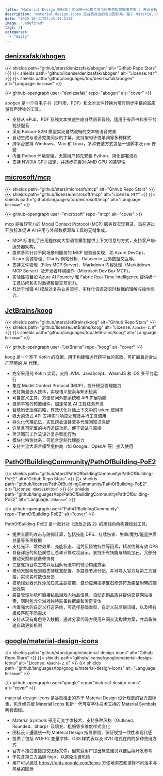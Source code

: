 ```yaml
---
title: "Material Design 图标集：实现统一风格与灵活应用的视觉解决方案 | 开源日报 No.775"
description: "material-design-icons 是谷歌推出的官方图标集，基于 Material Design 设计规范，包含经典的 Material Icons 和支持可变字体的 Material Symbols，提供多种风格和样式变化，确保视觉一致性。该项目提供多种使用方式，包括 WOFF2 变量字体和 SVG 格式，用户可通过官方平台浏览和选择图标。项目不接受直接提交图标文件，且不包含第三方品牌 logo。"
date: "2025-10-31T07:35:41.221Z"
image: "undefined"
tags: []
categories:
  - "daily"
---
```


## [denizsafak/abogen](https://github.com/denizsafak/abogen)

{{< shields path="github/stars/denizsafak/abogen" alt="Github Repo Stars" >}} {{< shields path="github/license/denizsafak/abogen" alt="License: `MIT`" >}} {{< shields path="github/languages/top/denizsafak/abogen" alt="Language: `Unknown`" >}}

{{< github-opengraph user="denizsafak" repo="abogen" alt="cover" >}}

abogen 是一个将电子书（EPUB、PDF）和文本文件转换为带有同步字幕的高质量有声读物的工具。

- 支持从 ePub、PDF 及纯文本快速生成自然语音音频，适用于有声书和多平台视频配音
- 采用 Kokoro-82M 模型实现自然流畅的文本转语音效果
- 自动生成与语音完美同步的字幕，支持按句子或单词等多种样式
- 跨平台支持 Windows、Mac 和 Linux，多种安装方式包括一键脚本及 pip 安装
- 内置 Python 环境管理，无需用户预先安装 Python，简化部署流程
- 支持 NVIDIA GPU 加速，并逐步完善对 AMD GPU 的兼容性
  
## [microsoft/mcp](https://github.com/microsoft/mcp)

{{< shields path="github/stars/microsoft/mcp" alt="Github Repo Stars" >}} {{< shields path="github/license/microsoft/mcp" alt="License: `MIT`" >}} {{< shields path="github/languages/top/microsoft/mcp" alt="Language: `Unknown`" >}}

{{< github-opengraph user="microsoft" repo="mcp" alt="cover" >}}

mcp 是微软官方的 Model Context Protocol (MCP) 服务器实现目录，旨在通过开放标准促进 AI 应用与外部数据源和工具的无缝集成。

- MCP 标准化了应用程序向大型语言模型提供上下文信息的方式，支持客户端-服务器架构。
- 提供多种针对不同场景和服务的 MCP 服务器实现，如 Azure DevOps、Azure 资源管理、Clarity 网站分析、Dataverse 业务数据交互等。
- 支持文件管理（Files MCP Server）、Markdown 内容处理（Markitdown MCP Server）及开发者环境操作（Microsoft Dev Box MCP）。
- 实验性项目如 Azure AI Foundry 和 Fabric Real-Time Intelligence 提供统一工具访问和实时数据智能交互能力。
- 有助于增强 AI 模型对复杂业务流程、多样化资源及实时数据的理解与操作能力。
  
## [JetBrains/koog](https://github.com/JetBrains/koog)

{{< shields path="github/stars/JetBrains/koog" alt="Github Repo Stars" >}} {{< shields path="github/license/JetBrains/koog" alt="License: `Apache-2.0`" >}} {{< shields path="github/languages/top/JetBrains/koog" alt="Language: `Unknown`" >}}

{{< github-opengraph user="JetBrains" repo="koog" alt="cover" >}}

koog 是一个基于 Kotlin 的框架，用于构建和运行跨平台的高效、可扩展且适合生产环境的 AI 代理。

- 完全采用纯 Kotlin 实现，支持 JVM、JavaScript、WasmJS 和 iOS 多平台运行
- 集成 Model Context Protocol (MCP)，提升模型管理能力
- 支持向量嵌入技术，实现语义搜索与知识检索
- 可自定义工具，方便访问外部系统和 API 扩展功能
- 提供丰富的预置组件，加速常见 AI 工程任务开发
- 智能历史压缩策略，有效优化对话上下文中的 token 使用率
- 强大的流式 API 支持实时响应处理及并行工具调用
- 持久化代理记忆，实现跨会话甚至多代理间知识保留
- 详尽且可配置的执行追踪功能，便于调试与监控
- 灵活图形工作流设计复杂智能行为
- 模块化特性体系，可组合定制代理能力
- 支持主流大语言模型提供商（如 Google、OpenAI 等）接入使用
  
## [PathOfBuildingCommunity/PathOfBuilding-PoE2](https://github.com/PathOfBuildingCommunity/PathOfBuilding-PoE2)

{{< shields path="github/stars/PathOfBuildingCommunity/PathOfBuilding-PoE2" alt="Github Repo Stars" >}} {{< shields path="github/license/PathOfBuildingCommunity/PathOfBuilding-PoE2" alt="License: `NOASSERTION`" >}} {{< shields path="github/languages/top/PathOfBuildingCommunity/PathOfBuilding-PoE2" alt="Language: `Unknown`" >}}

{{< github-opengraph user="PathOfBuildingCommunity" repo="PathOfBuilding-PoE2" alt="cover" >}}

PathOfBuilding-PoE2 是一款针对《流放之路 2》的离线角色构建规划工具。

- 提供全面的攻击与防御计算，包括技能 DPS、持续伤害、生命/魔力/能量护盾总量等多项数据
- 支持光环、增益效果、充能状态、诅咒及怪物抗性等因素，精准估算有效 DPS
- 具备详细的角色属性汇总和计算过程展示，支持所有技能与辅助宝石，大部分被动天赋和装备修饰符
- 完整支持召唤生物以及组队玩法中的辅助构建方案
- 被动天赋树规划器支持珠宝配置、多路径节点分配，并可导入官方及第三方链接，实现实时数值反馈
- 技能规划器允许添加任意主副技能，自动应用插槽宝石修饰符及装备附带的辅助效果
- 装备管理功能可直接粘贴游戏内物品信息，自动识别品质并提供交易网站搜索，同时包含全游戏独特装备数据库和传奇变体
- 内置强大的自定义打造系统，可选择基础类型、自定义前后缀词缀，以及稀有模板匹配不同需求
- 支持从现有角色导入数据，通过分享代码方便用户间交流构建方案，并具备快速自动更新机制
  
## [google/material-design-icons](https://github.com/google/material-design-icons)

{{< shields path="github/stars/google/material-design-icons" alt="Github Repo Stars" >}} {{< shields path="github/license/google/material-design-icons" alt="License: `Apache-2.0`" >}} {{< shields path="github/languages/top/google/material-design-icons" alt="Language: `Unknown`" >}}

{{< github-opengraph user="google" repo="material-design-icons" alt="cover" >}}

material-design-icons 是谷歌推出的基于 Material Design 设计规范的官方图标集，包含经典版 Material Icons 和新一代可变字体技术支持的 Material Symbols 两套图标。

- Material Symbols 采用可变字体技术，支持多种风格（Outlined、Rounded、Sharp）及填充、粗细等多维度样式变化
- 图标设计遵循统一的 Material Design 指导原则，保证视觉一致性和现代感
- 提供了包括 WOFF2 变量字体、CSS 样式表以及 SVG 格式在内的多种使用方式
- 官方不接受直接提交图标文件，但欢迎用户提出概念建议以便后续开发参考
- 不包含第三方品牌 logo，以避免法律风险
- 用户可以通过 <https://fonts.google.com/icons> 方便地浏览和选择不同版本与风格的图标
  
